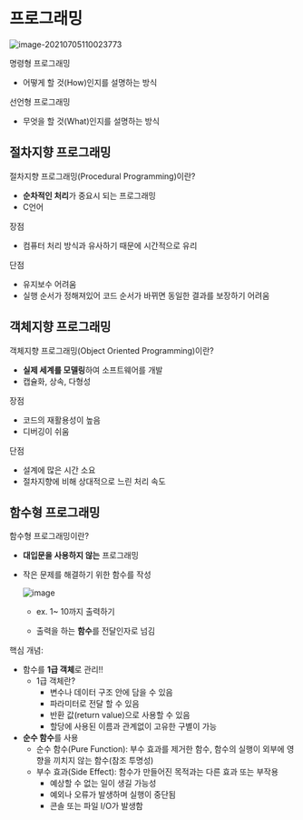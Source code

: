 # 프로그래밍

![image-20210705110023773](C:\Users\심웅섭\AppData\Roaming\Typora\typora-user-images\image-20210705110023773.png)



명령형 프로그래밍

- 어떻게 할 것(How)인지를 설명하는 방식

선언형 프로그래밍

- 무엇을 할 것(What)인지를 설명하는 방식

  

## 절차지향 프로그래밍

절차지향 프로그래밍(Procedural Programming)이란?

- **순차적인 처리**가 중요시 되는 프로그래밍
- C언어



장점

- 컴퓨터 처리 방식과 유사하기 때문에 시간적으로 유리

단점

- 유지보수 어려움
- 실행 순서가 정해져있어 코드 순서가 바뀌면 동일한 결과를 보장하기 어려움



## 객체지향 프로그래밍

객체지향 프로그래밍(Object Oriented Programming)이란?

- **실제 세계를 모델링**하여 소프트웨어를 개발
- 캡슐화, 상속, 다형성



장점

- 코드의 재활용성이 높음
- 디버깅이 쉬움

단점

- 설계에 많은 시간 소요
- 절차지향에 비해 상대적으로 느린 처리 속도





## 함수형 프로그래밍

함수형 프로그래밍이란?

- **대입문을 사용하지 않는** 프로그래밍

- 작은 문제를 해결하기 위한 함수를 작성

  ![image](https://user-images.githubusercontent.com/55429912/124408620-8b266100-dd81-11eb-8608-5e89d04befdc.png)

  - ex. 1~ 10까지 출력하기

  - 출력을 하는 **함수**를 전달인자로 넘김



핵심 개념:

- 함수를 **1급 객체**로 관리!!
  - 1급 객체란?
    - 변수나 데이터 구조 안에 담을 수 있음
    - 파라미터로 전달 할 수 있음
    - 반환 값(return value)으로 사용할 수 있음
    - 할당에 사용된 이름과 관계없이 고유한 구별이 가능
- **순수 함수**를 사용
  - 순수 함수(Pure Function): 부수 효과를 제거한 함수, 함수의 실행이 외부에 영향을 끼치지 않는 함수(참조 투명성)
  - 부수 효과(Side Effect): 함수가 만들어진 목적과는 다른 효과 또는 부작용
    - 예상할 수 없는 일이 생길 가능성
    - 예외나 오류가 발생하며 실행이 중단됨
    - 콘솔 또는 파일 I/O가 발생함